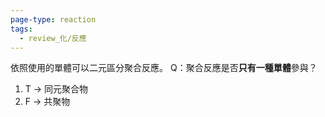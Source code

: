 ```yaml
---
page-type: reaction
tags:
  - review_化/反應
---
```

依照使用的單體可以二元區分聚合反應。
Q：聚合反應是否**只有一種單體**參與？
1. T -> 同元聚合物
2. F -> 共聚物
